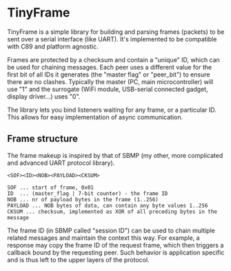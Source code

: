 # TinyFrame

TinyFrame is a simple library for building and parsing frames
(packets) to be sent over a serial interface (like UART). It's implemented
to be compatible with C89 and platform agnostic.

Frames are protected by a checksum and contain a "unique" ID,
which can be used for chaining messages. Each peer uses a different
value for the first bit of all IDs it generates (the "master flag"
or "peer_bit") to ensure there are no clashes. Typically the master
(PC, main microcontroller) will use "1" and the surrogate (WiFi module,
USB-serial connected gadget, display driver...) uses "0".

The library lets you bind listeners waiting for any frame, or a
particular ID. This allows for easy implementation of async communication.

## Frame structure

The frame makeup is inspired by that of SBMP (my other, more complicated
and advanced UART protocol library).

```
<SOF><ID><NOB><PAYLOAD><CKSUM>

SOF ... start of frame, 0x01
ID  ... (master_flag | 7-bit counter) - the frame ID
NOB ... nr of payload bytes in the frame (1..256)
PAYLOAD ... NOB bytes of data, can contain any byte values 1..256
CKSUM ... checksum, implemented as XOR of all preceding bytes in the message
```

The frame ID (in SBMP called "session ID") can be used to chain multiple related
messages and maintain the context this way. For example, a response may copy
the frame ID of the request frame, which then triggers a callback bound by the
requesting peer. Such behavior is application specific and is thus left to the
upper layers of the protocol.
